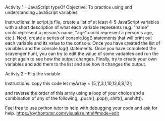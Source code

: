 Activity 1 - JavaScript typeOf
Objective:
To practice using and understanding JavaScript variables

Instructions:
In script.js file, create a list of at least 4-5 JavaScript variables with a short description of what each variable represents (e.g. "name" could represent a person's name, "age" could represent a person's age, etc.).
Next, create a series of console.log() statements that will print out each variable and its value to the console.
Once you have created the list of variables and the console.log() statements.
Once you have completed the scavenger hunt, you can try to edit the value of some variables and run the script again to see how the output changes.
Finally, try to create your own variables and add them to the list and see how it changes the output.

Activty 2 - Flip the variable

Instructions:
copy this code
let myArray = [5,'j',3,1,10,13,6,8,12];

and reverse the order of this array using a loop of your choice and a combination of any of the following, .push(),.pop(),.shift(),.unshift(). 

Feel free to use python tutor to help with debugging your code and ask for help. 
https://pythontutor.com/visualize.html#mode=edit